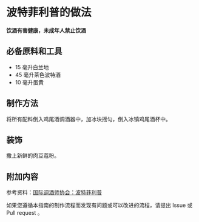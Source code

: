 
# 波特菲利普的做法

**饮酒有害健康，未成年人禁止饮酒**

## 必备原料和工具

- 15 毫升白兰地
- 45 毫升茶色波特酒
- 10 毫升蛋黄


## 制作方法

将所有配料倒入鸡尾酒调酒器中，加冰块摇匀，倒入冰镇鸡尾酒杯中。

## 装饰

撒上新鲜的肉豆蔻粉。

## 附加内容

参考资料：[国际调酒师协会：波特菲利普](https://iba-world.com/porto-flip/)

如果您遵循本指南的制作流程而发现有问题或可以改进的流程，请提出 Issue 或 Pull request 。
